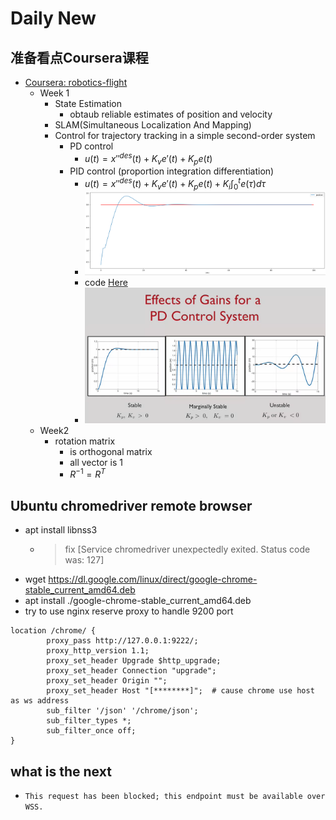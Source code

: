 # Daily New

## 准备看点Coursera课程

- [Coursera: robotics-flight](https://www.coursera.org/learn/robotics-flight/)
  - Week 1
    - State Estimation
      - obtaub reliable estimates of position and velocity
    - SLAM(Simultaneous Localization And Mapping)
    - Control for trajectory tracking in a simple second-order system
      - PD control
        - $u(t) = x''^{des}(t)+K_ve'(t)+K_pe(t)$
      - PID control (proportion integration differentiation)
        - $u(t) = x''^{des}(t)+K_ve'(t)+K_pe(t)+K_i\int_0^t{e(\tau)d\tau}$
        - ![20210721131633](https://raw.githubusercontent.com/FavorMylikes/hackmd-note/img/img/20210721131633.png)
        - code [Here](https://ucas.lifelab.space/jupyter/lab/tree/PID_control.ipynb)
        - ![20210721132159](https://raw.githubusercontent.com/FavorMylikes/hackmd-note/img/img/20210721132159.png)
  - Week2
    - rotation matrix
      - is orthogonal matrix
      - all vector is 1
      - $R^{-1} = R^T$

## Ubuntu chromedriver remote browser

- apt install libnss3  
  - > fix [Service chromedriver unexpectedly exited. Status code was: 127]
- wget https://dl.google.com/linux/direct/google-chrome-stable_current_amd64.deb
- apt install ./google-chrome-stable_current_amd64.deb
- try to use nginx reserve proxy to handle 9200 port

```nginx
location /chrome/ {
        proxy_pass http://127.0.0.1:9222/;
        proxy_http_version 1.1;
        proxy_set_header Upgrade $http_upgrade;
        proxy_set_header Connection "upgrade";
        proxy_set_header Origin "";
        proxy_set_header Host "[********]";  # cause chrome use host as ws address
        sub_filter '/json' '/chrome/json';
        sub_filter_types *;
        sub_filter_once off;
}
```

## what is the next

- `This request has been blocked; this endpoint must be available over WSS.`
